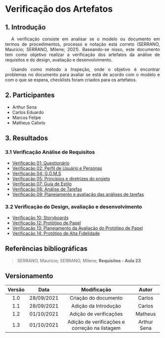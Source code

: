 # Verificação dos Artefatos

## 1. Introdução
<p style="text-indent: 20px; text-align: justify"> 
A verificação consiste em analisar se o modelo ou documento em termos de procedimentos, processo e notação está correto (SERRANO, Maurício; SERRANO, Milene; 2021). Baseando-se nisso, este documento tem como objetivo realizar a verificação dos artefatos da análise de requisitos e do design, avaliação e desenvolvimento.
</p>

<p style="text-indent: 20px; text-align: justify">
Usando como método a Inspeção, onde o objetivo é encontrar problemas no documento para avaliar se está de acordo com o modelo e com o que se espera, checklists foram criados para os artefatos.
</p>

## 2. Participantes

- Arthur Sena
- Carlos Eduardo
- Marcos Felipe
- Matheus Calixto

## 3. Resultados

### 3.1 Verificação Análise de Requisitos

<ul>
    <li>
        <a href="../verificacao/questionario" target="_blank">Verificação 01: Questionário</a>
    </li>
    <li>
        <a href="../verificacao/perfil_de_usuario_personas" target="_blank">Verificação 02: Perfil de Usuário e Personas</a>
    </li>
    <li>
        <a href="../verificacao/goms" target="_blank">Verificação 04: G.O.M.S</a>
    </li>
    <li>
        <a href="../verificacao/principiosGeraisDoProjeto" target="_blank">Verificação 05: Princípios e diretrizes do projeto</a>
    </li>
    <li>
        <a href="../verificacao/guia_de_estilo" target="_blank">Verificação 07: Guia de Estilo</a>
    </li>
    <li>
        <a href="../verificacao/analiseHierarquicaDeTarefas" target="_blank">Verificação 08: Análise de Tarefas</a>
    </li>
    <li>
        <a href="../verificacao/analise_tarefas.md" target="_blank">Verificação 09: Planejamento e avaliação das análises de tarefas</a>
    </li>
</ul>

### 3.2 Verificação do Design, avaliação e desenvolvimento

<ul>
    <li>
        <a href="../verificacao/storyboards" target="_blank">Verificação 10: Storyboards</a>
    </li>
    <li>
        <a href="../verificacao/prototipo_de_papel" target="_blank">Verificação 12: Protótipo de Papel</a>
    </li>
    <li>
        <a href="../verificacao/planejamento_da_avaliacao_do_prototipo_de_papel" target="_blank">Verificação 13: Planejamento da Avaliação do Protótipo de Papel</a>
    </li>
    <li>
        <a href="https://interacao-humano-computador.github.io/2021.1-Detran-DF//verificacao/prot_alta" target="_blank">Verificação 14: Protótipo de Alta Fidelidade</a>
    </li>
</ul>

## Referências bibliográficas
> SERRANO, Maurício; SERRANO, Milene; <b>Requisitos - Aula 23</b>


## Versionamento

| Versão | Data       | Modificação           | Autor  |
|:-:|:-:|:-:|:-:|
| 1.0    | 28/09/2021 | Criação do documento  | Carlos |
| 1.1    | 28/09/2021 | Adição da Introdução  | Carlos |
| 1.2    | 01/10/2021 | Adição de verificações | Matheus |
| 1.3    | 01/10/2021 | Adição de verificações e correção na listagem | Arthur Sena |